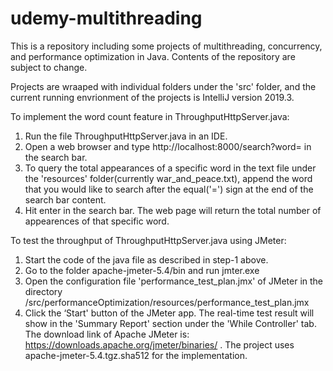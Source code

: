 # udemy-multithreading

This is a repository including some projects of multithreading, concurrency, and performance optimization in Java. Contents of the repository are subject to change.

Projects are wraaped with individual folders under the 'src' folder, and the current running envrionment of the projects is IntelliJ version 2019.3.

To implement the word count feature in ThroughputHttpServer.java:
1. Run the file ThroughputHttpServer.java in an IDE.
2. Open a web browser and type http://localhost:8000/search?word= in the search bar. 
3. To query the total appearances of a specific word in the text file under the 'resources' folder(currently war_and_peace.txt), append the word that you would like to search after the equal('=') sign at the end of the search bar content.
4. Hit enter in the search bar. The web page will return the total number of appearences of that specific word. 

To test the throughput of ThroughputHttpServer.java using JMeter:
1. Start the code of the java file as described in step-1 above.
2. Go to the folder apache-jmeter-5.4/bin and run jmter.exe
3. Open the configuration file 'performance_test_plan.jmx' of JMeter in the directory /src/performanceOptimization/resources/performance_test_plan.jmx
4. Click the ‘Start' button of the JMeter app. The real-time test result will show in the 'Summary Report' section under the 'While Controller' tab.
The download link of Apache JMeter is: https://downloads.apache.org/jmeter/binaries/ . The project uses apache-jmeter-5.4.tgz.sha512 for the implementation.

